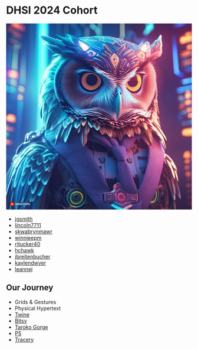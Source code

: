 # DHSI 2024 Cohort

![Owl generated with Firefly](owl.jpg)

- [jgsmith](https://jgsmith.GitHub.io/CM-DHSI-2024/)
- [lincoln7711](https://lincoln7711.github.io/DHSI_CM_Showcase/)
- [skwabrynmawr](https://skwabrynmawr.github.io/SUEY/)
- [winnieepm](https://winnieepm.github.io/dhsi24/)
- [rjtucker40](https://rjtucker40.github.io/DHSI-RT-2024/)
- [hchawk](hchawk.github.io/DHSI-JUNE2024/)
- [jbreitenbucher](https://jbreitenbucher.github.io/CM-DHSI-2024-JB/)
- [kaylendwyer](https://kaylendwyer.github.io/DHSI-CM-2024/)
- [leannej](https://leannej.github.io/dhsi2024/)

## Our Journey

- Grids & Gestures
- Physical Hypertext
- [Twine](DHSIDemo.html)
- [Bitsy](bitsydhsi.html)
- [Taroko Gorge](taroko-gorge.html)
- [P5](escape/index.html)
- [Tracery](tracery.html)
